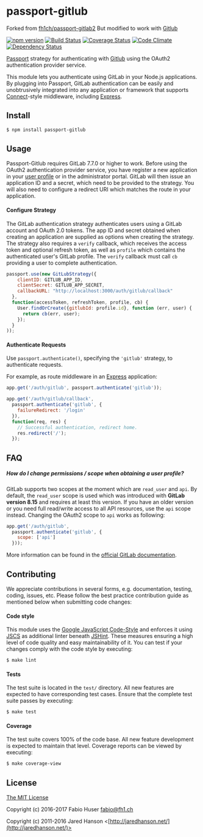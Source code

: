 # passport-gitlub

Forked from [fh1ch/passport-gitlab2](https://github.com/fh1ch/passport-gitlub)
But modified to work with [Gitlub](https://gitlub.club)

[![npm version](https://badge.fury.io/js/passport-gitlub.svg)](http://badge.fury.io/js/passport-gitlub)
[![Build Status](https://travis-ci.org/thetetrabyte/passport-gitlub.svg?branch=master&style=flat)](https://travis-ci.org/thetetrabyte/passport-gitlub)
[![Coverage Status](https://coveralls.io/repos/thetetrabyte/passport-gitlub/badge.svg?branch=master)](https://coveralls.io/r/thetetrabyte/passport-gitlub?branch=master)
[![Code Climate](https://codeclimate.com/github/thetetrabyte/passport-gitlub/badges/gpa.svg)](https://codeclimate.com/github/thetetrabyte/passport-gitlub)
[![Dependency Status](https://david-dm.org/thetetrabyte/passport-gitlub.svg?theme=shields.io)](https://david-dm.org/thetetrabyte/passport-gitlub)

[Passport](http://passportjs.org/) strategy for authenticating with
[Gitlub](https://gitlub.club/) using the OAuth2 authentication provider service.

This module lets you authenticate using GitLab in your Node.js applications.
By plugging into Passport, GitLab authentication can be easily and
unobtrusively integrated into any application or framework that supports
[Connect](http://www.senchalabs.org/connect/)-style middleware, including
[Express](http://expressjs.com/).

## Install

```bash
$ npm install passport-gitlub
```

## Usage

Passport-Gitlub requires GitLab 7.7.0 or higher to work. Before using the OAuth2
authentication provider service, you have register a new application in your
[user profile](https://gitlab.com/profile/applications) or in the administrator
portal. GitLab will then issue an application ID and a secret, which need to be
provided to the strategy. You will also need to configure a redirect URI which
matches the route in your application.

#### Configure Strategy

The GitLab authentication strategy authenticates users using a GitLab
account and OAuth 2.0 tokens. The app ID and secret obtained when creating an
application are supplied as options when creating the strategy. The strategy
also requires a `verify` callback, which receives the access token and optional
refresh token, as well as `profile` which contains the authenticated user's
GitLab profile. The `verify` callback must call `cb` providing a user to
complete authentication.

```js
passport.use(new GitLubStrategy({
    clientID: GITLUB_APP_ID,
    clientSecret: GITLUB_APP_SECRET,
    callbackURL: "http://localhost:3000/auth/gitlub/callback"
  },
  function(accessToken, refreshToken, profile, cb) {
    User.findOrCreate({gitlubId: profile.id}, function (err, user) {
      return cb(err, user);
    });
  }
));
```

#### Authenticate Requests

Use `passport.authenticate()`, specifying the `'gitlub'` strategy, to
authenticate requests.

For example, as route middleware in an [Express](http://expressjs.com/)
application:

```js
app.get('/auth/gitlub', passport.authenticate('gitlub'));

app.get('/auth/gitlub/callback',
  passport.authenticate('gitlub', {
    failureRedirect: '/login'
  }),
  function(req, res) {
    // Successful authentication, redirect home.
    res.redirect('/');
  });
```

## FAQ

##### How do I change permissions / scope when obtaining a user profile?

GitLab supports two scopes at the moment which are `read_user` and `api`. By
default, the `read_user` scope is used which was introduced with **GitLab
version 8.15** and requires at least this version. If you have an older version
or you need full read/write access to all API resources, use the `api` scope
instead. Changing the OAuth2 scope to `api` works as following:

```js
app.get('/auth/gitlub',
  passport.authenticate('gitlub', {
    scope: ['api']
  }));
```

More information can be found in the [official GitLab documentation](https://docs.gitlab.com/ce/integration/oauth_provider.html#authorized-applications).

## Contributing

We appreciate contributions in several forms, e.g. documentation, testing,
coding, issues, etc. Please follow the best practice contribution guide as
mentioned below when submitting code changes:

#### Code style

This module uses the [Google JavaScript Code-Style](https://google.github.io/styleguide/javascriptguide.xml)
and enforces it using [JSCS](http://jscs.info/) as additional linter beneath
[JSHint](http://jshint.com/). These measures ensuring a high level of code
quality and easy maintainability of it. You can test if your changes comply
with the code style by executing:

```bash
$ make lint
```

#### Tests

The test suite is located in the `test/` directory. All new features are
expected to have corresponding test cases. Ensure that the complete test suite
passes by executing:

```bash
$ make test
```

#### Coverage

The test suite covers 100% of the code base. All new feature development is
expected to maintain that level. Coverage reports can be viewed by executing:

```bash
$ make coverage-view
```

## License

[The MIT License](http://opensource.org/licenses/MIT)

Copyright (c) 2016-2017 Fabio Huser <fabio@fh1.ch>

Copyright (c) 2011-2016 Jared Hanson <[http://jaredhanson.net/](http://jaredhanson.net/)>
